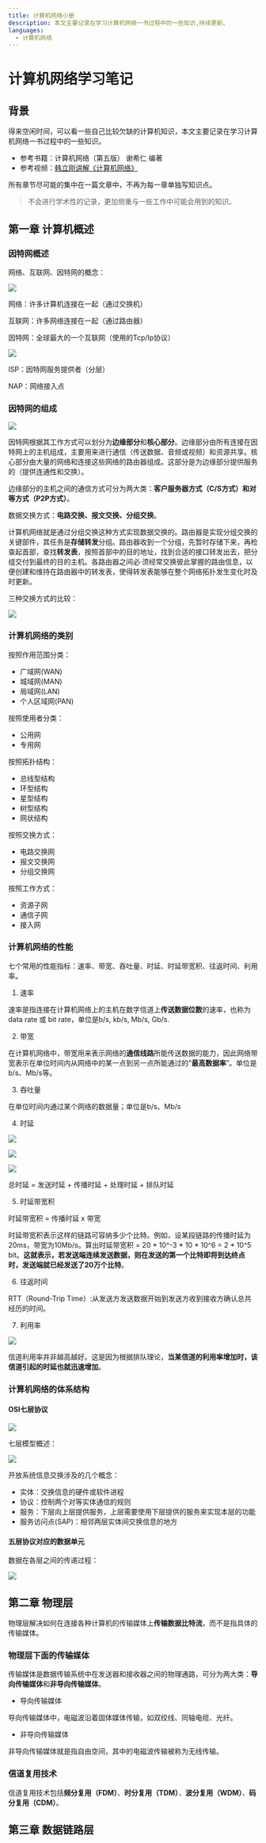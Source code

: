```yaml
---
title: 计算机网络小册
description: 本文主要记录在学习计算机网络一书过程中的一些知识,持续更新。
languages:
  - 计算机网络
---
```


# 计算机网络学习笔记

## 背景

得来空闲时间，可以看一些自己比较欠缺的计算机知识，本文主要记录在学习计算机网络一书过程中的一些知识。

- 参考书籍：计算机网络（第五版） 谢希仁 编著
- 参考视频：[韩立刚讲解《计算机网络》](https://www.bilibili.com/video/BV1Qr4y1N7cH)

所有章节尽可能的集中在一篇文章中，不再为每一章单独写知识点。

>不会进行学术性的记录，更加侧重与一些工作中可能会用到的知识。

## 第一章 计算机概述

### 因特网概述

网络、互联网、因特网的概念：

![](https://gitee.com/yancqS/blogImage/raw/master/blogImage/20210302222531.png)

网络：许多计算机连接在一起（通过交换机）

互联网：许多网络连接在一起（通过路由器）

因特网：全球最大的一个互联网（使用的Tcp/Ip协议）

![](https://gitee.com/yancqS/blogImage/raw/master/blogImage/20210302224305.png)

ISP：因特网服务提供者（分层）

NAP：网络接入点

### 因特网的组成

![](https://gitee.com/yancqS/blogImage/raw/master/blogImage/20210314210301.png)

因特网根据其工作方式可以划分为**边缘部分**和**核心部分**。边缘部分由所有连接在因特网上的主机组成，主要用来进行通信（传送数据、音频或视频）和资源共享。核心部分由大量的网络和连接这些网络的路由器组成。这部分是为边缘部分提供服务的（提供连通性和交换）。

边缘部分的主机之间的通信方式可分为两大类：**客户服务器方式（C/S方式）**和**对等方式（P2P方式）**。

数据交换方式：**电路交换、报文交换、分组交换**。

计算机网络就是通过分组交换这种方式实现数据交换的。路由器是实现分组交换的关键部件，其任务是**存储转发**分组。路由器收到一个分组，先暂时存储下来，再检查起首部，查找**转发表**，按照首部中的目的地址，找到合适的接口转发出去，把分组交付到最终的目的主机。各路由器之间必·须经常交换彼此掌握的路由信息，以便创建和维持在路由器中的转发表，使得转发表能够在整个网络拓扑发生变化时及时更新。

三种交换方式的比较：

![](https://gitee.com/yancqS/blogImage/raw/master/blogImage/20210309230042.png)

### 计算机网络的类别

按照作用范围分类：
- 广域网(WAN)
- 城域网(MAN)
- 局域网(LAN)
- 个人区域网(PAN)

按照使用者分类：
- 公用网
- 专用网

按照拓扑结构：
- 总线型结构
- 环型结构
- 星型结构
- 树型结构
- 网状结构

按照交换方式：
- 电路交换网
- 报文交换网
- 分组交换网

按照工作方式：
- 资源子网
- 通信子网
- 接入网

### 计算机网络的性能

七个常用的性能指标：速率、带宽、吞吐量、时延、时延带宽积、往返时间、利用率。

1. 速率

速率是指连接在计算机网络上的主机在数字信道上**传送数据位数**的速率，也称为 data rate 或 bit rate，单位是b/s, kb/s, Mb/s, Gb/s.

2. 带宽

在计算机网络中，带宽用来表示网络的**通信线路**所能传送数据的能力，因此网络带宽表示在单位时间内从网络中的某一点到另一点所能通过的“**最高数据率**”。单位是b/s、Mb/s等。

3. 吞吐量

在单位时间内通过某个网络的数据量；单位是b/s、Mb/s

4. 时延

![](https://gitee.com/yancqS/blogImage/raw/master/blogImage/20210315225133.png)

![](https://gitee.com/yancqS/blogImage/raw/master/blogImage/20210315225445.png)

![](https://gitee.com/yancqS/blogImage/raw/master/blogImage/20210315225534.png)

总时延 = 发送时延 + 传播时延 + 处理时延 + 排队时延

5. 时延带宽积

时延带宽积 = 传播时延 x 带宽

时延带宽积表示这样的链路可容纳多少个比特。例如，设某段链路的传播时延为20ms，带宽为10Mb/s。算出时延带宽积 = 20 \* 10\^-3 \* 10 \* 10\^6 = 2 \* 10\^5 bit。**这就表示，若发送端连续发送数据，则在发送的第一个比特即将到达终点时，发送端就已经发送了20万个比特**。

6. 往返时间

RTT（Round-Trip Time）:从发送方发送数据开始到发送方收到接收方确认总共经历的时间。

7. 利用率

![](https://gitee.com/yancqS/blogImage/raw/master/blogImage/20210316231846.png)

信道利用率并非越高越好。这是因为根据排队理论，**当某信道的利用率增加时，该信道引起的时延也就迅速增加**。

### 计算机网络的体系结构

#### OSI七层协议

![](https://gitee.com/yancqS/blogImage/raw/master/blogImage/20210318235314.png)

七层模型概述：

![](https://gitee.com/yancqS/blogImage/raw/master/blogImage/20210318235347.png)


开放系统信息交换涉及的几个概念：
- 实体：交换信息的硬件或软件进程
- 协议：控制两个对等实体通信的规则
- 服务：下层向上层提供服务，上层需要使用下层提供的服务来实现本层的功能
- 服务访问点(SAP)：相邻两层实体间交换信息的地方

#### 五层协议对应的数据单元

数据在各层之间的传递过程：

![](https://gitee.com/yancqS/blogImage/raw/master/blogImage/20210318235358.png)

## 第二章 物理层

物理层解决如何在连接各种计算机的传输媒体上**传输数据比特流**，而不是指具体的传输媒体。

### 物理层下面的传输媒体

传输媒体是数据传输系统中在发送器和接收器之间的物理通路，可分为两大类：**导向传输媒体**和**非导向传输媒体**。

- 导向传输媒体

导向传输媒体中，电磁波沿着固体媒体传输，如双绞线、同轴电缆、光纤。

- 非导向传输媒体

非导向传输媒体就是指自由空间，其中的电磁波传输被称为无线传输。

### 信道复用技术 

信道复用技术包括**频分复用（FDM）**、**时分复用（TDM）**、**波分复用（WDM）**、**码分复用（CDM）**。

## 第三章 数据链路层